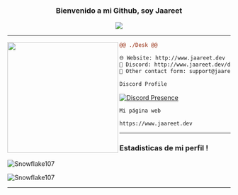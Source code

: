 <h3 align = 'center'>Bienvenido a mi Github, soy Jaareet</h3>

<p align="center">
  <img src="https://readme-typing-svg.herokuapp.com/?center=true&vCenter=true&color=cb204c&width=500&lines=Bienvenido" />
</p>

<hr>
<img align="left" height="250" src="https://www.jaareet.dev/img/logo.png"/>

```diff
@@ ./Desk @@

🌐 Website: http://www.jaareet.dev
🧿 Discord: http://www.jaareet.dev/discord
📩 Other contact form: support@jaareet.dev
```

<div>
  <div>
  
```diff
Discord Profile
```
<!-- [![Discord Presence](https://lanyard-profile-readme.vercel.app/api/886670803234594856)](https://discord.com/users/710608592100917420) -->

[![Discord Presence](https://lanyard-profile-readme.vercel.app/api/710608592100917420?&animated=true&borderRadius=25px&idleMessage=Sin%20%ninguna%20actividad)](https://discord.com/users/710608592100917420)
    
    
    
```diff
Mi página web
```
    
```diff
https://www.jaareet.dev
```
    
<hr>
    


### Estadisticas de mi perfil !

![Snowflake107](https://github-readme-stats.vercel.app/api?username=Jaareet&show_icons=true&theme=tokyonight&hide=["issues"])

![Snowflake107](https://github-readme-stats.vercel.app/api/top-langs?username=Jaareet&show_icons=true&theme=tokyonight&layout=compact)
    
<hr>
